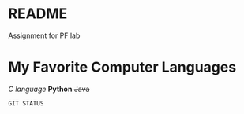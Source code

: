 # README
Assignment for PF lab
# My Favorite Computer Languages
*C language*
**Python**
~~Java~~
```
GIT STATUS
```
